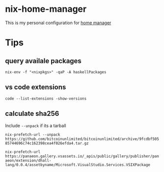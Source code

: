 # nix-home-manager

This is my personal configuration for [home manager](https://github.com/rycee/home-manager)

# Tips

## query availale packages

`nix-env -f "<nixpkgs>" -qaP -A haskellPackages`

## vs code extensions

`code --list-extensions -show-versions`

## calculate sha256

Include `--unpack` if its a tarball

`nix-prefetch-url --unpack https://github.com/bitcoinunlimited/bitcoinunlimited/archive/9fcdbf50585744696c74c162398cea4f026efda4.tar.gz`

`nix-prefetch-url https://panaeon.gallery.vsassets.io/_apis/public/gallery/publisher/panaeon/extension/dhall-lang/0.0.4/assetbyname/Microsoft.VisualStudio.Services.VSIXPackage`
